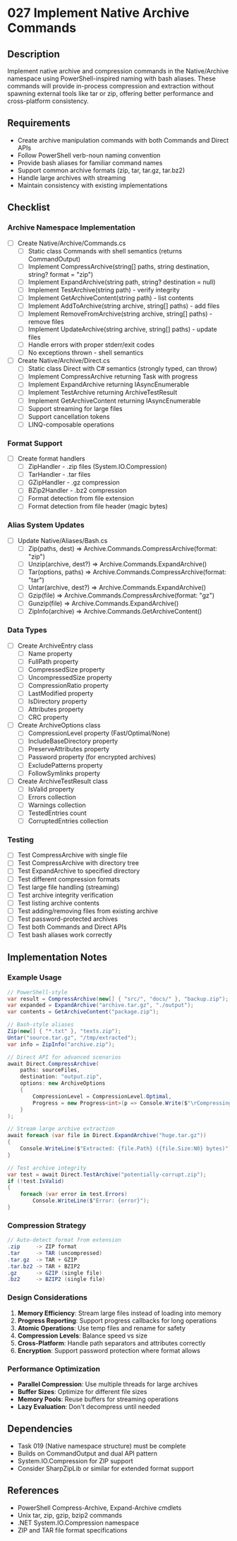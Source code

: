 # 027 Implement Native Archive Commands

## Description

Implement native archive and compression commands in the Native/Archive namespace using PowerShell-inspired naming with bash aliases. These commands will provide in-process compression and extraction without spawning external tools like tar or zip, offering better performance and cross-platform consistency.

## Requirements

- Create archive manipulation commands with both Commands and Direct APIs
- Follow PowerShell verb-noun naming convention
- Provide bash aliases for familiar command names
- Support common archive formats (zip, tar, tar.gz, tar.bz2)
- Handle large archives with streaming
- Maintain consistency with existing implementations

## Checklist

### Archive Namespace Implementation
- [ ] Create Native/Archive/Commands.cs
  - [ ] Static class Commands with shell semantics (returns CommandOutput)
  - [ ] Implement CompressArchive(string[] paths, string destination, string? format = "zip")
  - [ ] Implement ExpandArchive(string path, string? destination = null)
  - [ ] Implement TestArchive(string path) - verify integrity
  - [ ] Implement GetArchiveContent(string path) - list contents
  - [ ] Implement AddToArchive(string archive, string[] paths) - add files
  - [ ] Implement RemoveFromArchive(string archive, string[] paths) - remove files
  - [ ] Implement UpdateArchive(string archive, string[] paths) - update files
  - [ ] Handle errors with proper stderr/exit codes
  - [ ] No exceptions thrown - shell semantics

- [ ] Create Native/Archive/Direct.cs
  - [ ] Static class Direct with C# semantics (strongly typed, can throw)
  - [ ] Implement CompressArchive returning Task with progress
  - [ ] Implement ExpandArchive returning IAsyncEnumerable<ExtractedFile>
  - [ ] Implement TestArchive returning ArchiveTestResult
  - [ ] Implement GetArchiveContent returning IAsyncEnumerable<ArchiveEntry>
  - [ ] Support streaming for large files
  - [ ] Support cancellation tokens
  - [ ] LINQ-composable operations

### Format Support
- [ ] Create format handlers
  - [ ] ZipHandler - .zip files (System.IO.Compression)
  - [ ] TarHandler - .tar files
  - [ ] GZipHandler - .gz compression
  - [ ] BZip2Handler - .bz2 compression
  - [ ] Format detection from file extension
  - [ ] Format detection from file header (magic bytes)

### Alias System Updates
- [ ] Update Native/Aliases/Bash.cs
  - [ ] Zip(paths, dest) => Archive.Commands.CompressArchive(format: "zip")
  - [ ] Unzip(archive, dest?) => Archive.Commands.ExpandArchive()
  - [ ] Tar(options, paths) => Archive.Commands.CompressArchive(format: "tar")
  - [ ] Untar(archive, dest?) => Archive.Commands.ExpandArchive()
  - [ ] Gzip(file) => Archive.Commands.CompressArchive(format: "gz")
  - [ ] Gunzip(file) => Archive.Commands.ExpandArchive()
  - [ ] ZipInfo(archive) => Archive.Commands.GetArchiveContent()

### Data Types
- [ ] Create ArchiveEntry class
  - [ ] Name property
  - [ ] FullPath property
  - [ ] CompressedSize property
  - [ ] UncompressedSize property
  - [ ] CompressionRatio property
  - [ ] LastModified property
  - [ ] IsDirectory property
  - [ ] Attributes property
  - [ ] CRC property

- [ ] Create ArchiveOptions class
  - [ ] CompressionLevel property (Fast/Optimal/None)
  - [ ] IncludeBaseDirectory property
  - [ ] PreserveAttributes property
  - [ ] Password property (for encrypted archives)
  - [ ] ExcludePatterns property
  - [ ] FollowSymlinks property

- [ ] Create ArchiveTestResult class
  - [ ] IsValid property
  - [ ] Errors collection
  - [ ] Warnings collection
  - [ ] TestedEntries count
  - [ ] CorruptedEntries collection

### Testing
- [ ] Test CompressArchive with single file
- [ ] Test CompressArchive with directory tree
- [ ] Test ExpandArchive to specified directory
- [ ] Test different compression formats
- [ ] Test large file handling (streaming)
- [ ] Test archive integrity verification
- [ ] Test listing archive contents
- [ ] Test adding/removing files from existing archive
- [ ] Test password-protected archives
- [ ] Test both Commands and Direct APIs
- [ ] Test bash aliases work correctly

## Implementation Notes

### Example Usage

```csharp
// PowerShell-style
var result = CompressArchive(new[] { "src/", "docs/" }, "backup.zip");
var expanded = ExpandArchive("archive.tar.gz", "./output");
var contents = GetArchiveContent("package.zip");

// Bash-style aliases
Zip(new[] { "*.txt" }, "texts.zip");
Untar("source.tar.gz", "/tmp/extracted");
var info = ZipInfo("archive.zip");

// Direct API for advanced scenarios
await Direct.CompressArchive(
    paths: sourceFiles,
    destination: "output.zip",
    options: new ArchiveOptions
    {
        CompressionLevel = CompressionLevel.Optimal,
        Progress = new Progress<int>(p => Console.Write($"\rCompressing: {p}%"))
    }
);

// Stream large archive extraction
await foreach (var file in Direct.ExpandArchive("huge.tar.gz"))
{
    Console.WriteLine($"Extracted: {file.Path} ({file.Size:N0} bytes)");
}

// Test archive integrity
var test = await Direct.TestArchive("potentially-corrupt.zip");
if (!test.IsValid)
{
    foreach (var error in test.Errors)
        Console.WriteLine($"Error: {error}");
}
```

### Compression Strategy

```csharp
// Auto-detect format from extension
.zip     -> ZIP format
.tar     -> TAR (uncompressed)
.tar.gz  -> TAR + GZIP
.tar.bz2 -> TAR + BZIP2
.gz      -> GZIP (single file)
.bz2     -> BZIP2 (single file)
```

### Design Considerations

1. **Memory Efficiency**: Stream large files instead of loading into memory
2. **Progress Reporting**: Support progress callbacks for long operations
3. **Atomic Operations**: Use temp files and rename for safety
4. **Compression Levels**: Balance speed vs size
5. **Cross-Platform**: Handle path separators and attributes correctly
6. **Encryption**: Support password protection where format allows

### Performance Optimization

- **Parallel Compression**: Use multiple threads for large archives
- **Buffer Sizes**: Optimize for different file sizes
- **Memory Pools**: Reuse buffers for streaming operations
- **Lazy Evaluation**: Don't decompress until needed

## Dependencies

- Task 019 (Native namespace structure) must be complete
- Builds on CommandOutput and dual API pattern
- System.IO.Compression for ZIP support
- Consider SharpZipLib or similar for extended format support

## References

- PowerShell Compress-Archive, Expand-Archive cmdlets
- Unix tar, zip, gzip, bzip2 commands
- .NET System.IO.Compression namespace
- ZIP and TAR file format specifications